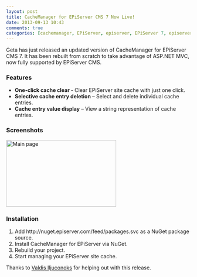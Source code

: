 ```yaml
---
layout: post
title: CacheManager for EPiServer CMS 7 Now Live!
date: 2013-09-13 10:43
comments: true
categories: [cachemanager, EPiServer, episerver, EPiServer 7, episerver 7, nuget, Web Development]
---
```

Geta has just released an updated version of CacheManager for EPiServer CMS 7. It has been rebuilt from scratch to take advantage of ASP.NET MVC, now fully supported by EPiServer CMS.

<h3>Features</h3>
<ul>
<li><strong>One-click cache clear </strong>- Clear EPiServer site cache with just one click.</li>
<li><strong>Selective cache entry deletion</strong> – Select and delete individual cache entries.</li>
<li><strong>Cache entry value display</strong> – View a string representation of cache entries.</li>
</ul>

<!--more-->

<h3>Screenshots</h3>
<a href="http://www.dnasir.com/wp-content/uploads/2013/09/Geta-CacheManager-Screenshot.png" rel="lightbox"><img src="http://www.dnasir.com/wp-content/uploads/2013/09/Geta-CacheManager-Screenshot-300x182.png" alt="Main page" width="300" height="182" class="alignnone size-medium wp-image-2104" /></a>

<h3>Installation</h3>
<ol>
<li>Add http://nuget.episerver.com/feed/packages.svc&nbsp;as a NuGet package source.</li>
<li>Install CacheManager for EPiServer via NuGet.</li>
<li>Rebuild your project.</li>
<li>Start managing your EPiServer site cache.</li>
</ol>

Thanks to <a href="http://world.episerver.com/System/Users-and-profiles/Community-Profile-Card/Valdis%20Iljuconoks/" target="_blank">Valdis Iljuconoks</a> for helping out with this release.

